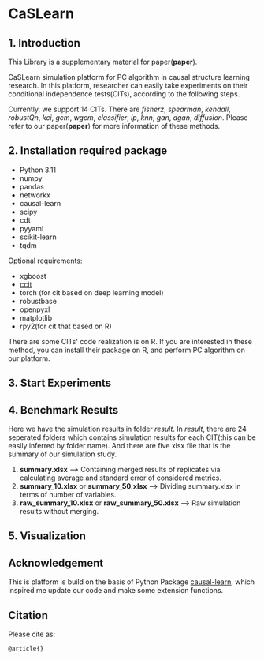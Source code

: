 # CaSLearn
## 1. Introduction
This Library is a supplementary material for paper(**paper**).

CaSLearn simulation platform for PC algorithm in causal structure learning research. In this platform, researcher can easily
take experiments on their conditional independence tests(CITs), according to the following steps.

Currently, we support 14 CITs. There are *fisherz*, *spearman*, *kendall*, *robustQn*, *kci*, *gcm*, *wgcm*, *classifier*,
*lp*, *knn*, *gan*, *dgan*, *diffusion*. Please refer to our paper(**paper**) for more information of these methods. 

## 2. Installation required package

- Python 3.11
- numpy 
- pandas
- networkx
- causal-learn
- scipy
- cdt
- pyyaml
- scikit-learn
- tqdm

Optional requirements:
- xgboost
- [ccit](https://github.com/rajatsen91/CCIT)
- torch (for cit based on deep learning model)
- robustbase
- openpyxl
- matplotlib
- rpy2(for cit that based on R)

There are some CITs' code realization is on R. If you are interested in these method, you can install their package on R,
and perform PC algorithm on our platform.

## 3. Start Experiments



## 4. Benchmark Results
Here we have the simulation results in folder *result*. In *result*, there are 24 seperated folders which contains simulation
results for each CIT(this can be easily inferred by folder name). And there are five xlsx file that is the summary of our 
simulation study.

1. **summary.xlsx** --> Containing merged results of replicates via calculating average and standard error of considered metrics.
2. **summary_10.xlsx** or **summary_50.xlsx**  --> Dividing summary.xlsx in terms of number of variables.
3. **raw_summary_10.xlsx** or **raw_summary_50.xlsx** --> Raw simulation results without merging.  

## 5. Visualization



## Acknowledgement

This is platform is build on the basis of Python Package [causal-learn](https://github.com/py-why/causal-learn), which inspired
me update our code and make some extension functions. 

## Citation
Please cite as:
```
@article{}
```
